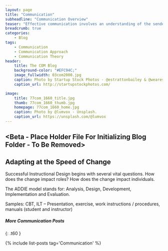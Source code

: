 ```yaml
---
layout: page
title: "Communication"
subheadline: "Communication Overview"
teaser: "Effective communication involves an understanding of the sender, the message and the receiver."
breadcrumb: true
categories:
    - Blog
tags:
    - Communication
    - Communication Approach
    - Communication Theory
header:
    title: The COM Blog
    background-color: "#EFC94C;"
    image_fullwidth: 03com2000.jpg
    caption: Photo by Startup Stock Photos - @estrattonbailey & @wearesculpt.
    caption_url: http://startupstockphotos.com/

image:
    title: 77com_1660_title.jpg
    thumb: 77com_1660_thumb.jpg
    homepage: 77com_1660_home.jpg
    caption: Photo by @lumvox - Unsplash.
    caption_url: https://unsplash.com/@lumvox
---
```

<!--more-->
## <Beta - Place Holder File For Initializing Blog Folder - To Be Removed>

## Adapting at the Speed of Change
Successful Instructional Design begins with several vital questions. How does the change impact roles? How does the change impact individuals.

The ADDIE model stands for: Analysis, Design, Development, Implementation and Evaluation.

Samples: CBT, ILT – Presentation, exercise, work instructions / procedures, manuals (student and instructor)




##### More Communication Posts
{: .t60 }

{% include list-posts tag='Communication' %}
